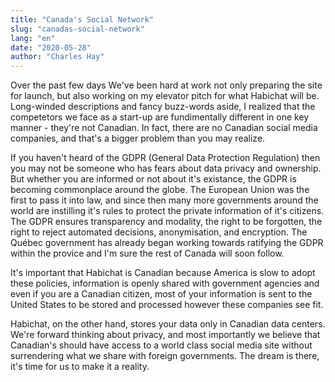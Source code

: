```yaml
---
title: "Canada's Social Network"
slug: "canadas-social-network"
lang: "en"
date: "2020-05-28"
author: "Charles Hay"
---
```


Over the past few days We've been hard at work not only preparing the site for launch, but also working on my elevator pitch for what Habichat will be. Long-winded descriptions and fancy buzz-words aside, I realized that the competetors we face as a start-up are fundimentally different in one key manner - they're not Canadian. In fact, there are no Canadian social media companies, and that's a bigger problem than you may realize.

If you haven't heard of the GDPR (General Data Protection Regulation) then you may not be someone who has fears about data privacy and ownership. But whether you are informed or not about it's existance, the GDPR is becoming commonplace around the globe. The European Union was the first to pass it into law, and since then many more governments around the world are instilling it's rules to protect the private information of it's citizens. The GDPR ensures transparency and modality, the right to be forgotten, the right to reject automated decisions, anonymisation, and encryption. The Québec government has already began working towards ratifying the GDPR within the provice and I'm sure the rest of Canada will soon follow.

It's important that Habichat is Canadian because America is slow to adopt these policies, information is openly shared with government agencies and even if you are a Canadian citizen, most of your information is sent to the United States to be stored and processed however these companies see fit.

Habichat, on the other hand, stores your data only in Canadian data centers. We're forward thinking about privacy, and most importantly we believe that Canadian's should have access to a world class social media site without surrendering what we share with foreign governments. The dream is there, it's time for us to make it a reality.
